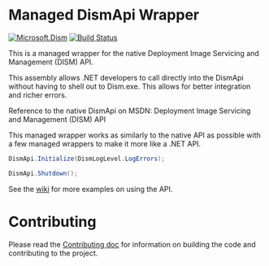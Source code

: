 # Managed DismApi Wrapper

[![Microsoft.Dism](https://img.shields.io/nuget/v/Microsoft.Dism.svg?maxAge=2592000)](https://www.nuget.org/packages/Microsoft.Dism) [![Build Status](https://jeffkl.visualstudio.com/CBT/_apis/build/status/ManagedDism%20CI)](https://jeffkl.visualstudio.com/CBT/_build/latest?definitionId=15)

This is a managed wrapper for the native Deployment Image Servicing and Management (DISM) API. 

This assembly allows .NET developers to call directly into the DismApi without having to shell out to Dism.exe. This allows for better integration and richer errors. 

Reference to the native DismApi on MSDN: Deployment Image Servicing and Management (DISM) API

This managed wrapper works as similarly to the native API as possible with a few managed wrappers to make it more like a .NET API.

``` C#
DismApi.Initialize(DismLogLevel.LogErrors);

DismApi.Shutdown();
```

See the [wiki](https://github.com/josemesona/ManagedDism/wiki) for more examples on using the API.

# Contributing
Please read the [Contributing doc](CONTRIBUTING.md) for information on building the code and contributing to the project.

